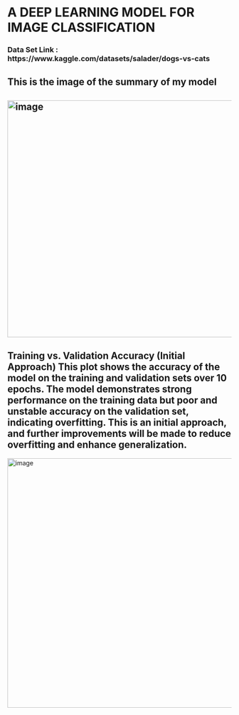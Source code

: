 # A DEEP LEARNING MODEL FOR IMAGE CLASSIFICATION
<h3> Data Set Link : https://www.kaggle.com/datasets/salader/dogs-vs-cats</h3>
<h2>This is the image of the summary of my model<h2>
<image> <img width="663" height="533" alt="image" src="https://github.com/user-attachments/assets/765ec377-d834-43d8-b6fc-edb74c4b1c7f" />
</image>
<h2> Training vs. Validation Accuracy (Initial Approach)
This plot shows the accuracy of the model on the training and validation sets over 10 epochs. The model demonstrates strong performance on the training data but poor and unstable accuracy on the validation set, indicating overfitting. This is an initial approach, and further improvements will be made to reduce overfitting and enhance generalization.</h2>
<image> <img width="696" height="561" alt="image" src="https://github.com/user-attachments/assets/e1e9cbf3-97ec-4787-82d8-f5b1c89820a4" />
</image>
